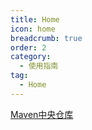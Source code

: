 ```yaml
---
title: Home
icon: home
breadcrumb: true
order: 2
category:
  - 使用指南
tag:
  - Home
---
```



[Maven中央仓库](https://mvnrepository.com/)